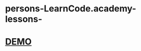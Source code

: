 # persons-LearnCode.academy-lessons-
# <a href="https://dimagapfild.github.io/persons-LearnCode.academy-lessons" target="_blank">DEMO</a>
